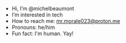 - Hi, I’m @michelbeaumont
- I’m interested in tech
- How to reach me: mr.morale023@proton.me
- Pronouns: he/him
- Fun fact: I'm human. Yay!

<!---
michelbeaumont/michelbeaumont is a ✨ special ✨ repository because its `README.md` (this file) appears on your GitHub profile.
You can click the Preview link to take a look at your changes.
--->

